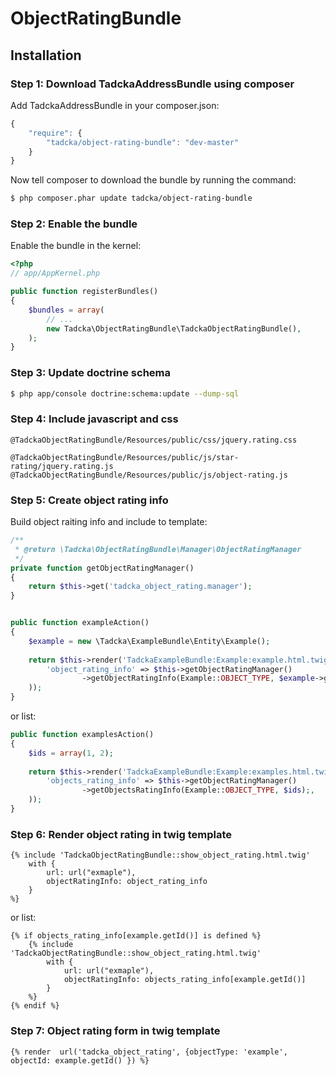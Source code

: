 ObjectRatingBundle
==================

## Installation

### Step 1: Download TadckaAddressBundle using composer

Add TadckaAddressBundle in your composer.json:

```js
{
    "require": {
        "tadcka/object-rating-bundle": "dev-master"
    }
}
```

Now tell composer to download the bundle by running the command:

``` bash
$ php composer.phar update tadcka/object-rating-bundle
```

### Step 2: Enable the bundle

Enable the bundle in the kernel:

``` php
<?php
// app/AppKernel.php

public function registerBundles()
{
    $bundles = array(
        // ...
        new Tadcka\ObjectRatingBundle\TadckaObjectRatingBundle(),
    );
}
```

### Step 3: Update doctrine schema

``` bash
$ php app/console doctrine:schema:update --dump-sql
```

### Step 4: Include javascript and css

```twig
@TadckaObjectRatingBundle/Resources/public/css/jquery.rating.css

@TadckaObjectRatingBundle/Resources/public/js/star-rating/jquery.rating.js
@TadckaObjectRatingBundle/Resources/public/js/object-rating.js
```

### Step 5: Create object rating info

Build object raiting info and include to template:


``` php
/**
 * @return \Tadcka\ObjectRatingBundle\Manager\ObjectRatingManager
 */
private function getObjectRatingManager()
{
    return $this->get('tadcka_object_rating.manager');
}


public function exampleAction()
{
    $example = new \Tadcka\ExampleBundle\Entity\Example();
    
    return $this->render('TadckaExampleBundle:Example:example.html.twig', array(
        'object_rating_info' => $this->getObjectRatingManager()
                ->getObjectRatingInfo(Example::OBJECT_TYPE, $example->getId()),
    ));
}
```

or list:

``` php
public function examplesAction()
{
    $ids = array(1, 2);
    
    return $this->render('TadckaExampleBundle:Example:examples.html.twig', array(
        'objects_rating_info' => $this->getObjectRatingManager()
                ->getObjectsRatingInfo(Example::OBJECT_TYPE, $ids);,
    ));
}
```

### Step 6: Render object rating in twig template

```twig
{% include 'TadckaObjectRatingBundle::show_object_rating.html.twig'
    with {
        url: url("exmaple"),
        objectRatingInfo: object_rating_info
    }
%}
```

or list:

```twig
{% if objects_rating_info[example.getId()] is defined %}
    {% include 'TadckaObjectRatingBundle::show_object_rating.html.twig'
        with {
            url: url("exmaple"),
            objectRatingInfo: objects_rating_info[example.getId()]
        }
    %}
{% endif %}
```

### Step 7: Object rating form in twig template

```twig
{% render  url('tadcka_object_rating', {objectType: 'example', objectId: example.getId() }) %}
```



